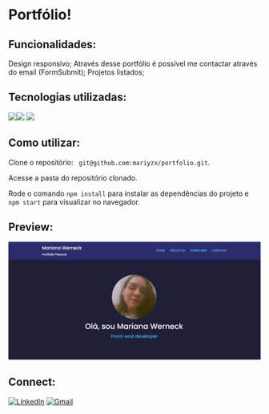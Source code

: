 # Portfólio!

## Funcionalidades:

Design responsivo;
Através desse portfólio é possível me contactar através do email (FormSubmit);
Projetos listados;

## Tecnologias utilizadas: 

 <img src="https://img.shields.io/badge/CSS3-1572B6?style=for-the-badge&logo=css3&logoColor=white"><img src="https://img.shields.io/badge/React-20232A?style=for-the-badge&logo=react&logoColor=61DAFB"> <img src="https://img.shields.io/badge/JavaScript-323330?style=for-the-badge&logo=javascript&logoColor=F7DF1E">
 
## Como utilizar:

<p>Clone o repositório: <code> git@github.com:mariyzx/portfolio.git</code>.</p>
<p>Acesse a pasta do repositório clonado.</p>
<p>Rode o comando <code>npm install</code> para instalar as dependências do projeto e <code>npm start</code> para visualizar no navegador.</p>

## Preview:

![Preview](./src/imgs/portfolio.PNG)

## Connect:

[![LinkedIn](https://img.shields.io/badge/LinkedIn-0077B5?style=for-the-badge&logo=linkedin&logoColor=white)](https://www.linkedin.com/in/marinhomariana8/) [![Gmail](https://img.shields.io/badge/Gmail-D14836?style=for-the-badge&logo=gmail&logoColor=white
)](mailto:marinhomariana8@gmail.com)
